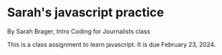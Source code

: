 # Sarah's javascript practice

By Sarah Brager, Intro Coding for Journalists class

This is a class assignment to learn javascript. It is due February 23, 2024. 
